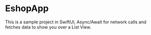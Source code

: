 # EshopApp
This is a sample project in SwiftUI, Async/Await for network calls and fetches data to show you over a List View. 
